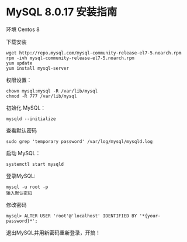 # MySQL 8.0.17 安装指南

环境 Centos 8

下载安装

```shell
wget http://repo.mysql.com/mysql-community-release-el7-5.noarch.rpm
rpm -ivh mysql-community-release-el7-5.noarch.rpm
yum update
yum install mysql-server
```

权限设置：

```
chown mysql:mysql -R /var/lib/mysql
chmod -R 777 /var/lib/mysql
```

初始化 MySQL：

```
mysqld --initialize
```

查看默认密码

```
sudo grep 'temporary password' /var/log/mysql/mysqld.log 
```

启动 MySQL：

```
systemctl start mysqld
```

登录MySQL:

```
mysql -u root -p
输入默认密码
```

修改密码

```
mysql> ALTER USER 'root'@'localhost' IDENTIFIED BY '*{your-password}*';
```

退出MySQL并用新密码重新登录，开搞！

